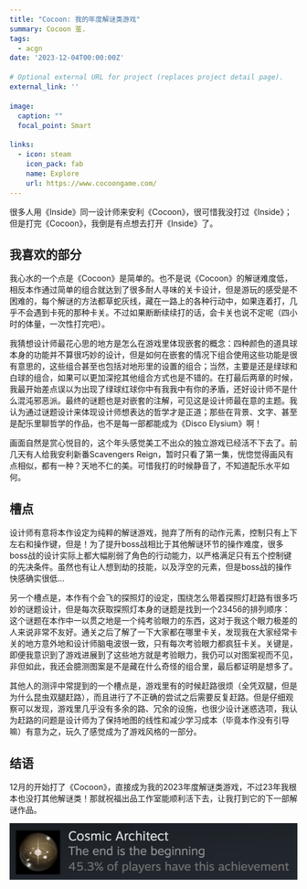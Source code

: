 ```yaml
---
title: "Cocoon: 我的年度解谜类游戏"
summary: Cocoon 茧.
tags:
  - acgn
date: '2023-12-04T00:00:00Z'

# Optional external URL for project (replaces project detail page).
external_link: ''

image:
  caption: ""
  focal_point: Smart

links:
  - icon: steam 
    icon_pack: fab
    name: Explore
    url: https://www.cocoongame.com/
---
```


很多人用《Inside》同一设计师来安利《Cocoon》，很可惜我没打过《Inside》；但是打完《Cocoon》，我倒是有点想去打开《Inside》了。

## 我喜欢的部分

我心水的一个点是《Cocoon》是简单的。也不是说《Cocoon》的解谜难度低，相反本作通过简单的组合就达到了很多耐人寻味的关卡设计，但是游玩的感受是不困难的，每个解谜的方法都草蛇灰线，藏在一路上的各种行动中，如果连着打，几乎不会遇到卡死的那种卡关。不过如果断断续续打的话，会卡关也说不定呢（四小时的体量，一次性打完吧）。

我猜想设计师最花心思的地方是怎么在游戏里体现嵌套的概念：四种颜色的道具球本身的功能并不算很巧妙的设计，但是如何在嵌套的情况下组合使用这些功能是很有意思的，这些组合甚至也包括对地形里的设置的组合；当然，主要是还是绿球和白球的组合，如果可以更加深挖其他组合方式也是不错的。在打最后两章的时候，我最开始差点误以为出现了绿球红球你中有我我中有你的矛盾，还好设计师不是什么混沌邪恶派。最终的谜题也是对嵌套的注解，可见这是设计师最在意的主题。我认为通过谜题设计来体现设计师想表达的哲学才是正道；那些在背景、文字、甚至是配乐里聊哲学的作品，也不是每一部都能成为《Disco Elysium》啊！

画面自然是赏心悦目的，这个年头感觉美工不出众的独立游戏已经活不下去了。前几天有人给我安利新番Scavengers Reign，暂时只看了第一集，恍惚觉得画风有点相似，都有一种？天地不仁的美。可惜我打的时候静音了，不知道配乐水平如何。

## 槽点

设计师有意将本作设定为纯粹的解谜游戏，抛弃了所有的动作元素，控制只有上下左右和操作键，但是！为了提升boss战相比于其他解谜环节的操作难度，很多boss战的设计实际上都大幅削弱了角色的行动能力，以严格满足只有五个控制键的先决条件。虽然也有让人想到劫的技能，以及浮空的元素，但是boss战的操作快感确实很低...

另一个槽点是，本作有个会飞的探照灯的设定，围绕怎么带着探照灯赶路有很多巧妙的谜题设计，但是每次获取探照灯本身的谜题是找到一个23456的排列顺序：这个谜题在本作中一以贯之地是一个纯考验眼力的东西，这对于我这个眼力极差的人来说非常不友好。通关之后了解了一下大家都在哪里卡关，发现我在大家经常卡关的地方意外地和设计师脑电波很一致，只有每次考验眼力都疯狂卡关。关键是，即便我意识到了游戏进展到了这些地方就是考验眼力，我仍可以对图案视而不见，非但如此，我还会臆测图案是不是藏在什么奇怪的组合里，最后都证明是想多了。

其他人的测评中常提到的一个槽点是，游戏里有的时候赶路很烦（全凭双腿，但是为什么昆虫双腿赶路），而且进行了不正确的尝试之后需要反复赶路。但是仔细观察可以发现，游戏里几乎没有多余的路、冗余的设施，也很少设计迷惑选项，我认为赶路的问题是设计师为了保持地图的线性和减少学习成本（毕竟本作没有引导嘛）有意为之，玩久了感觉成为了游戏风格的一部分。

## 结语

12月的开始打了《Cocoon》，直接成为我的2023年度解谜类游戏，不过23年我根本也没打其他解谜类！那就祝福出品工作室能顺利活下去，让我打到它的下一部解谜作品。

![cleared](cleared.png)
